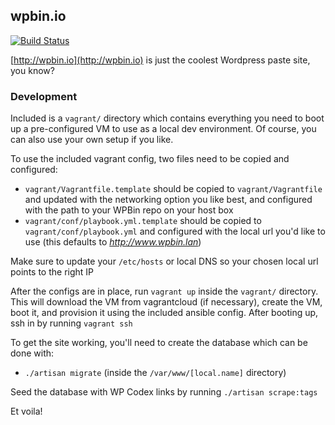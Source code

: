 ## wpbin.io

[![Build Status](https://travis-ci.org/aMoniker/wpbin.svg?branch=master)](https://travis-ci.org/aMoniker/wpbin)

[http://wpbin.io](http://wpbin.io) is just the coolest Wordpress paste site, you know?


### Development

Included is a `vagrant/` directory which contains everything you need to boot up a pre-configured VM to use as a local dev environment. Of course, you can also use your own setup if you like.

To use the included vagrant config, two files need to be copied and configured:

- `vagrant/Vagrantfile.template` should be copied to `vagrant/Vagrantfile` and updated with the networking option you like best, and configured with the path to your WPBin repo on your host box
- `vagrant/conf/playbook.yml.template` should be copied to `vagrant/conf/playbook.yml` and configured with the local url you'd like to use (this defaults to *http://www.wpbin.lan*)

Make sure to update your `/etc/hosts` or local DNS so your chosen local url points to the right IP

After the configs are in place, run `vagrant up` inside the `vagrant/` directory. This will download the VM from vagrantcloud (if necessary), create the VM, boot it, and provision it using the included ansible config. After booting up, ssh in by running `vagrant ssh`

To get the site working, you'll need to create the database which can be done with:

- `./artisan migrate` (inside the `/var/www/[local.name]` directory)

Seed the database with WP Codex links by running `./artisan scrape:tags`

Et voila!